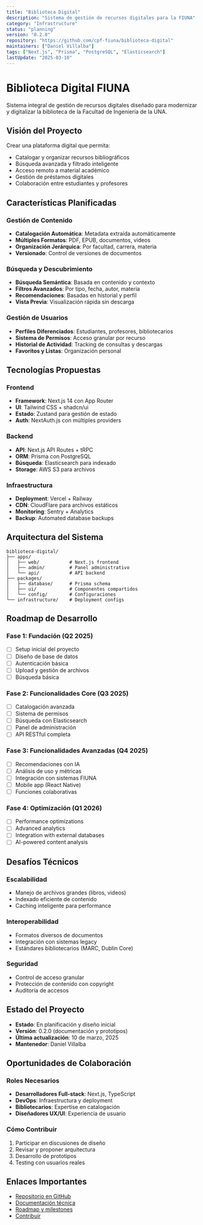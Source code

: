 ```yaml
---
title: "Biblioteca Digital"
description: "Sistema de gestión de recursos digitales para la FIUNA"
category: "Infrastructure"
status: "planning"
version: "0.2.0"
repository: "https://github.com/cpf-fiuna/biblioteca-digital"
maintainers: ["Daniel Villalba"]
tags: ["Next.js", "Prisma", "PostgreSQL", "Elasticsearch"]
lastUpdate: "2025-03-10"
---
```


# Biblioteca Digital FIUNA

Sistema integral de gestión de recursos digitales diseñado para modernizar y digitalizar la biblioteca de la Facultad de Ingeniería de la UNA.

## Visión del Proyecto

Crear una plataforma digital que permita:
- Catalogar y organizar recursos bibliográficos
- Búsqueda avanzada y filtrado inteligente
- Acceso remoto a material académico
- Gestión de préstamos digitales
- Colaboración entre estudiantes y profesores

## Características Planificadas

### Gestión de Contenido
- **Catalogación Automática**: Metadata extraída automáticamente
- **Múltiples Formatos**: PDF, EPUB, documentos, videos
- **Organización Jerárquica**: Por facultad, carrera, materia
- **Versionado**: Control de versiones de documentos

### Búsqueda y Descubrimiento
- **Búsqueda Semántica**: Basada en contenido y contexto
- **Filtros Avanzados**: Por tipo, fecha, autor, materia
- **Recomendaciones**: Basadas en historial y perfil
- **Vista Previa**: Visualización rápida sin descarga

### Gestión de Usuarios
- **Perfiles Diferenciados**: Estudiantes, profesores, bibliotecarios
- **Sistema de Permisos**: Acceso granular por recurso
- **Historial de Actividad**: Tracking de consultas y descargas
- **Favoritos y Listas**: Organización personal

## Tecnologías Propuestas

### Frontend
- **Framework**: Next.js 14 con App Router
- **UI**: Tailwind CSS + shadcn/ui
- **Estado**: Zustand para gestión de estado
- **Auth**: NextAuth.js con múltiples providers

### Backend
- **API**: Next.js API Routes + tRPC
- **ORM**: Prisma con PostgreSQL
- **Búsqueda**: Elasticsearch para indexado
- **Storage**: AWS S3 para archivos

### Infraestructura
- **Deployment**: Vercel + Railway
- **CDN**: CloudFlare para archivos estáticos
- **Monitoring**: Sentry + Analytics
- **Backup**: Automated database backups

## Arquitectura del Sistema

```
biblioteca-digital/
├── apps/
│   ├── web/           # Next.js frontend
│   ├── admin/         # Panel administrativo
│   └── api/           # API backend
├── packages/
│   ├── database/      # Prisma schema
│   ├── ui/            # Componentes compartidos
│   └── config/        # Configuraciones
└── infrastructure/    # Deployment configs
```

## Roadmap de Desarrollo

### Fase 1: Fundación (Q2 2025)
- [ ] Setup inicial del proyecto
- [ ] Diseño de base de datos
- [ ] Autenticación básica
- [ ] Upload y gestión de archivos
- [ ] Búsqueda básica

### Fase 2: Funcionalidades Core (Q3 2025)
- [ ] Catalogación avanzada
- [ ] Sistema de permisos
- [ ] Búsqueda con Elasticsearch
- [ ] Panel de administración
- [ ] API RESTful completa

### Fase 3: Funcionalidades Avanzadas (Q4 2025)
- [ ] Recomendaciones con IA
- [ ] Análisis de uso y métricas
- [ ] Integración con sistemas FIUNA
- [ ] Mobile app (React Native)
- [ ] Funciones colaborativas

### Fase 4: Optimización (Q1 2026)
- [ ] Performance optimizations
- [ ] Advanced analytics
- [ ] Integration with external databases
- [ ] AI-powered content analysis

## Desafíos Técnicos

### Escalabilidad
- Manejo de archivos grandes (libros, videos)
- Indexado eficiente de contenido
- Caching inteligente para performance

### Interoperabilidad
- Formatos diversos de documentos
- Integración con sistemas legacy
- Estándares bibliotecarios (MARC, Dublin Core)

### Seguridad
- Control de acceso granular
- Protección de contenido con copyright
- Auditoría de accesos

## Estado del Proyecto

- **Estado**: En planificación y diseño inicial
- **Versión**: 0.2.0 (documentación y prototipos)
- **Última actualización**: 10 de marzo, 2025
- **Mantenedor**: Daniel Villalba

## Oportunidades de Colaboración

### Roles Necesarios
- **Desarrolladores Full-stack**: Next.js, TypeScript
- **DevOps**: Infraestructura y deployment
- **Bibliotecarios**: Expertise en catalogación
- **Diseñadores UX/UI**: Experiencia de usuario

### Cómo Contribuir
1. Participar en discusiones de diseño
2. Revisar y proponer arquitectura
3. Desarrollo de prototipos
4. Testing con usuarios reales

## Enlaces Importantes

- [Repositorio en GitHub](https://github.com/cpf-fiuna/biblioteca-digital)
- [Documentación técnica](https://github.com/cpf-fiuna/biblioteca-digital/wiki)
- [Roadmap y milestones](https://github.com/cpf-fiuna/biblioteca-digital/projects)
- [Contribuir](https://github.com/cpf-fiuna/biblioteca-digital/blob/main/CONTRIBUTING.md)
